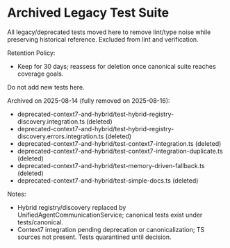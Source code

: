 # Archived Legacy Test Suite

All legacy/deprecated tests moved here to remove lint/type noise while preserving historical reference.
Excluded from lint and verification.

Retention Policy:

- Keep for 30 days; reassess for deletion once canonical suite reaches coverage goals.

Do not add new tests here.

Archived on 2025-08-14 (fully removed on 2025-08-16):

- deprecated-context7-and-hybrid/test-hybrid-registry-discovery.integration.ts (deleted)
- deprecated-context7-and-hybrid/test-hybrid-registry-discovery.errors.integration.ts (deleted)
- deprecated-context7-and-hybrid/test-context7-integration.ts (deleted)
- deprecated-context7-and-hybrid/test-context7-integration-duplicate.ts (deleted)
- deprecated-context7-and-hybrid/test-memory-driven-fallback.ts (deleted)
- deprecated-context7-and-hybrid/test-simple-docs.ts (deleted)

Notes:

- Hybrid registry/discovery replaced by UnifiedAgentCommunicationService; canonical tests exist under tests/canonical.
- Context7 integration pending deprecation or canonicalization; TS sources not present. Tests quarantined until decision.
